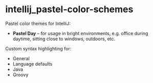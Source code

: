 # intellij_pastel-color-schemes
Pastel color themes for IntelliJ:
* **Pastel Day** – for usage in bright environments, e.g. office during daytime, sitting close to windows, outdoors, etc.

Custom syntax highlighting for:
* General
* Language defaults
* Java
* Groovy
